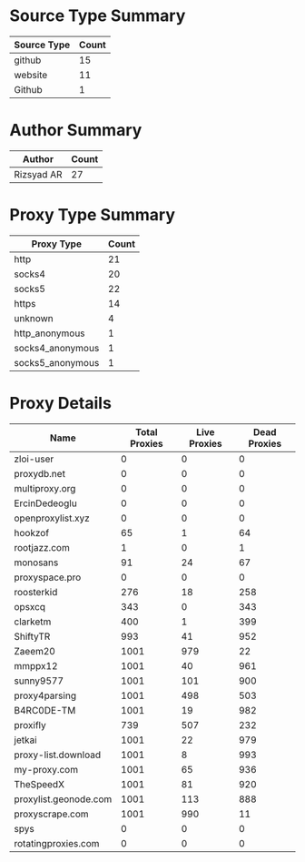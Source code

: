 # Source Type Summary

| Source Type | Count |
|-------------|-------|
| github | 15 |
| website | 11 |
| Github | 1 |


# Author Summary

| Author | Count |
|--------|-------|
| Rizsyad AR | 27 |


# Proxy Type Summary

| Proxy Type | Count |
|------------|-------|
| http | 21 |
| socks4 | 20 |
| socks5 | 22 |
| https | 14 |
| unknown | 4 |
| http_anonymous | 1 |
| socks4_anonymous | 1 |
| socks5_anonymous | 1 |


# Proxy Details

| Name | Total Proxies | Live Proxies | Dead Proxies |
|------|---------------|--------------|---------------|
| zloi-user | 0 | 0 | 0 |
| proxydb.net | 0 | 0 | 0 |
| multiproxy.org | 0 | 0 | 0 |
| ErcinDedeoglu | 0 | 0 | 0 |
| openproxylist.xyz | 0 | 0 | 0 |
| hookzof | 65 | 1 | 64 |
| rootjazz.com | 1 | 0 | 1 |
| monosans | 91 | 24 | 67 |
| proxyspace.pro | 0 | 0 | 0 |
| roosterkid | 276 | 18 | 258 |
| opsxcq | 343 | 0 | 343 |
| clarketm | 400 | 1 | 399 |
| ShiftyTR | 993 | 41 | 952 |
| Zaeem20 | 1001 | 979 | 22 |
| mmppx12 | 1001 | 40 | 961 |
| sunny9577 | 1001 | 101 | 900 |
| proxy4parsing | 1001 | 498 | 503 |
| B4RC0DE-TM | 1001 | 19 | 982 |
| proxifly | 739 | 507 | 232 |
| jetkai | 1001 | 22 | 979 |
| proxy-list.download | 1001 | 8 | 993 |
| my-proxy.com | 1001 | 65 | 936 |
| TheSpeedX | 1001 | 81 | 920 |
| proxylist.geonode.com | 1001 | 113 | 888 |
| proxyscrape.com | 1001 | 990 | 11 |
| spys | 0 | 0 | 0 |
| rotatingproxies.com | 0 | 0 | 0 |
